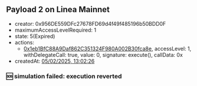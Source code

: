 ## Payload 2 on Linea Mainnet

- creator: 0x956DE559DFc27678FD69d4f49f485196b50BDD0F
- maximumAccessLevelRequired: 1
- state: 5(Expired)
- actions:
  - [0x1eb1BfC88A9Daf862C351324F980A002B30fca8e](https://lineascan.build/address/0x1eb1BfC88A9Daf862C351324F980A002B30fca8e), accessLevel: 1, withDelegateCall: true, value: 0, signature: execute(), callData: 0x
- createdAt: [05/02/2025, 13:02:26](https://lineascan.build/tx/0x3ade6e6c8515531cfe759d704cddbe5fdc6f5b0c31d3a673f77d551c5002a553)

### :sos: simulation failed: execution reverted
